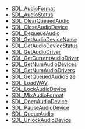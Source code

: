 <!-- BEGIN CATEGORY LIST -->
- [SDL_AudioFormat](SDL_AudioFormat)
- [SDL_AudioStatus](SDL_AudioStatus)
- [SDL_ClearQueuedAudio](SDL_ClearQueuedAudio)
- [SDL_CloseAudioDevice](SDL_CloseAudioDevice)
- [SDL_DequeueAudio](SDL_DequeueAudio)
- [SDL_GetAudioDeviceName](SDL_GetAudioDeviceName)
- [SDL_GetAudioDeviceStatus](SDL_GetAudioDeviceStatus)
- [SDL_GetAudioDriver](SDL_GetAudioDriver)
- [SDL_GetCurrentAudioDriver](SDL_GetCurrentAudioDriver)
- [SDL_GetNumAudioDevices](SDL_GetNumAudioDevices)
- [SDL_GetNumAudioDrivers](SDL_GetNumAudioDrivers)
- [SDL_GetQueuedAudioSize](SDL_GetQueuedAudioSize)
- [SDL_LoadWAV](SDL_LoadWAV)
- [SDL_LockAudioDevice](SDL_LockAudioDevice)
- [SDL_MixAudioFormat](SDL_MixAudioFormat)
- [SDL_OpenAudioDevice](SDL_OpenAudioDevice)
- [SDL_PauseAudioDevice](SDL_PauseAudioDevice)
- [SDL_QueueAudio](SDL_QueueAudio)
- [SDL_UnlockAudioDevice](SDL_UnlockAudioDevice)
<!-- END CATEGORY LIST -->
